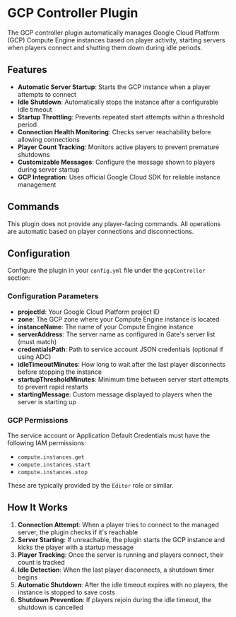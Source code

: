 # GCP Controller Plugin

The GCP controller plugin automatically manages Google Cloud Platform (GCP) Compute Engine instances based on player activity, starting servers when players connect and shutting them down during idle periods.

## Features

- **Automatic Server Startup**: Starts the GCP instance when a player attempts to connect
- **Idle Shutdown**: Automatically stops the instance after a configurable idle timeout
- **Startup Throttling**: Prevents repeated start attempts within a threshold period
- **Connection Health Monitoring**: Checks server reachability before allowing connections
- **Player Count Tracking**: Monitors active players to prevent premature shutdowns
- **Customizable Messages**: Configure the message shown to players during server startup
- **GCP Integration**: Uses official Google Cloud SDK for reliable instance management

## Commands

This plugin does not provide any player-facing commands. All operations are automatic based on player connections and disconnections.

## Configuration

Configure the plugin in your `config.yml` file under the `gcpController` section:

### Configuration Parameters

- **projectId**: Your Google Cloud Platform project ID
- **zone**: The GCP zone where your Compute Engine instance is located
- **instanceName**: The name of your Compute Engine instance
- **serverAddress**: The server name as configured in Gate's server list (must match)
- **credentialsPath**: Path to service account JSON credentials (optional if using ADC)
- **idleTimeoutMinutes**: How long to wait after the last player disconnects before stopping the instance
- **startupThresholdMinutes**: Minimum time between server start attempts to prevent rapid restarts
- **startingMessage**: Custom message displayed to players when the server is starting up

### GCP Permissions

The service account or Application Default Credentials must have the following IAM permissions:

- `compute.instances.get`
- `compute.instances.start`
- `compute.instances.stop`

These are typically provided by the `Editor` role or similar.

## How It Works

1. **Connection Attempt**: When a player tries to connect to the managed server, the plugin checks if it's reachable
2. **Server Starting**: If unreachable, the plugin starts the GCP instance and kicks the player with a startup message
3. **Player Tracking**: Once the server is running and players connect, their count is tracked
4. **Idle Detection**: When the last player disconnects, a shutdown timer begins
5. **Automatic Shutdown**: After the idle timeout expires with no players, the instance is stopped to save costs
6. **Shutdown Prevention**: If players rejoin during the idle timeout, the shutdown is cancelled
